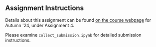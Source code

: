 ## Assignment Instructions
Details about this assignment can be found [on the course webpage](https://courses.cs.washington.edu/courses/cse493g1/24au/assignments/) for Autumn '24, under Assignment 4.


Please examine `collect_submission.ipynb` for detailed submission instructions.